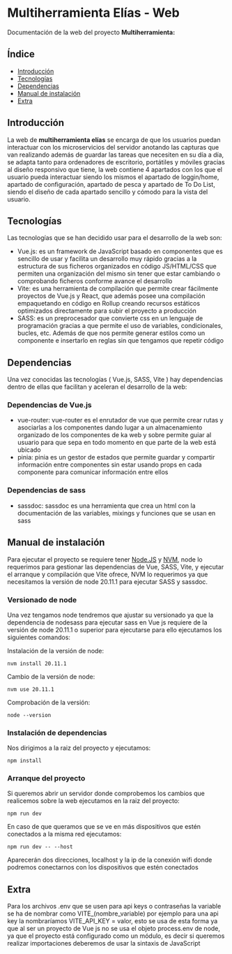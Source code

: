 
# Multiherramienta Elías - Web
Documentación de la web del proyecto <b>Multiherramienta:</b>
## Índice
- [Introducción](#introducción)
- [Tecnologías](#tecnologías)
- [Dependencias](#dependencias)
- [Manual de instalación](#manual-de-instalación)
- [Extra](#extra)

## Introducción
La web de <b>multiherramienta elías</b> se encarga de que los usuarios puedan interactuar con los microservicios del servidor anotando las capturas que van realizando además de guardar las tareas que necesiten en su día a día, se adapta tanto para ordenadores de escritorio, portátiles y móviles gracias al diseño responsivo que tiene, la web contiene 4 apartados con los que el usuario pueda interactuar siendo los mismos el apartado de loggin/home, apartado de configuración, apartado de pesca y apartado de To Do List, siendo el diseño de cada apartado sencillo y cómodo para la vista del usuario.

## Tecnologías
Las tecnologías que se han decidido usar para el desarrollo de la web son:
 - Vue.js: es un framework de JavaScript basado en componentes que es sencillo de usar y facilita un desarrollo muy rápido gracias a la estructura de sus ficheros organizados en código JS/HTML/CSS que permiten una organización del mismo sin tener que estar cambiando o comprobando ficheros conforme avance el desarrollo
 - Vite: es una herramienta de compilación que permite crear fácilmente proyectos de Vue.js y React, que además posee una compilación empaquetando en código en Rollup creando recursos estáticos optimizados directamente para subir el proyecto a producción 
 - SASS: es un preprocesador que convierte css en un lenguaje de programación gracias a que permite el uso de variables, condicionales, bucles, etc. Además de que nos permite generar estilos como un componente e insertarlo en reglas sin que tengamos que repetir código
 
 ## Dependencias
 Una vez conocidas las tecnologías ( Vue.js, SASS, Vite ) hay dependencias dentro de ellas que facilitan y aceleran el desarrollo de la web:

 ### Dependencias de Vue.js
 - vue-router: vue-router es el enrutador de vue que permite crear rutas y asociarlas a los componentes dando lugar a un almacenamiento organizado de los componentes de ka web y sobre permite guiar al usuario para que sepa en todo momento en que parte de la web está ubicado
 - pinia: pinia es un gestor de estados que permite guardar y compartir información entre componentes sin estar usando props en cada componente para comunicar información entre ellos

 ### Dependencias de sass
 - sassdoc: sassdoc es una herramienta que crea un html con la documentación de las variables, mixings y funciones que se usan en sass 

## Manual de instalación
Para ejecutar el proyecto se requiere tener [Node.JS](https://nodejs.org/dist/v20.17.0/node-v20.17.0-x64.msi) y [NVM](https://github.com/coreybutler/nvm-windows/releases/download/1.1.12/nvm-setup.exe), node lo requerimos para gestionar las dependencias de Vue, SASS, Vite, y ejecutar el arranque y compilación que Vite ofrece, NVM lo requerimos ya que necesitamos la versión de node 20.11.1 para ejecutar SASS y sassdoc.

### Versionado de node
Una vez tengamos node tendremos que ajustar su versionado ya que la dependencia de nodesass para ejecutar sass en Vue js requiere de la versión de node 20.11.1 o superior para ejecutarse para ello ejecutamos los siguientes comandos:

Instalación de la versión de node:
```console
nvm install 20.11.1
```

Cambio de la versión de node:
```console
nvm use 20.11.1
```

Comprobación de la versión:
```console
node --version
```

### Instalación de dependencias
Nos dirigimos a la raiz del proyecto y ejecutamos:
```console
npm install
```

### Arranque del proyecto
Si queremos abrir un servidor donde comprobemos los cambios que realicemos sobre la web ejecutamos en la raiz del proyecto:
```console
npm run dev
```

En caso de que queramos que se ve en más dispositivos que estén conectados a la misma red ejecutamos:
```console
npm run dev -- --host
```

Aparecerán dos direcciones, localhost y la ip de la conexión wifi donde podremos conectarnos con los dispositivos que estén conectados

## Extra
Para los archivos .env que se usen para api keys o contraseñas la variable se ha de nombrar como VITE_(nombre_variable) por ejemplo para una api key la nombraríamos VITE_API_KEY = valor, esto se usa de esta forma ya que al ser un proyecto de Vue js no se usa el objeto process.env de node, ya que el proyecto está configurado como un módulo, es decir si queremos realizar importaciones deberemos de usar la sintaxis de JavaScript
